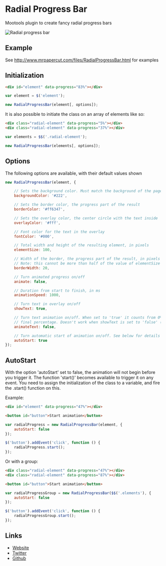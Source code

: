 Radial Progress Bar
=============

Mootools plugin to create fancy radial progress bars

![Radial progress bar](http://www.mrpapercut.com/cms/uploads/posts/radial-progress.png)

Example
-------

See http://www.mrpapercut.com/files/RadialProgressBar.html for examples

Initialization
--------------

```html
<div id="element" data-progress="83%"></div>
```

```javascript
var element = $('element');

new RadialProgressBar(element[, options]);
```

It is also possible to initiate the class on an array of elements like so:

```html
<div class="radial-element" data-progress="5%"></div>
<div class="radial-element" data-progress="37%"></div>
```

```javascript
var elements = $$('.radial-element');

new RadialProgressBar(elements[, options]);
```

Options
-------

The following options are available, with their default values shown
```javascript
new RadialProgressBar(element, {

    // Sets the background color. Must match the background of the page for optimal effect
    backgroundColor: '#222',

    // Sets the border color, the progress part of the result
    borderColor: '#ff6347',

    // Sets the overlay color, the center circle with the text inside
    overlayColor: '#fff',

    // Font color for the text in the overlay
    fontColor: '#000',

    // Total width and height of the resulting element, in pixels
    elementSize: 100,

    // Width of the border, the progress part of the result, in pixels
    // Note: this cannot be more than half of the value of elementSize
    borderWidth: 20,

    // Turn animated progress on/off
    animate: false,

    // Duration from start to finish, in ms
    animationSpeed: 1000,

    // Turn text in overlay on/off
    showText: true,

    // Turn text animation on/off. When set to 'true' it counts from 0% to the
    // final percentage. Doesn't work when showText is set to 'false' (obviously)
    animateText: false,

    // Turn automatic start of animation on/off. See below for details
    autoStart: true
});
```

AutoStart
---------

With the option 'autoStart' set to false, the animation will not begin before you trigger it. The function 'start()' becomes available to trigger it on any event.
You need to assign the initialization of the class to a variable, and fire the .start() function on this.

Example:

```html
<div id="element" data-progress="47%"></div>

<button id="button">Start animation</button>
```

```javascript
var radialProgress = new RadialProgressBar(element, {
    autoStart: false
});

$('button').addEvent('click', function () {
    radialProgress.start();
});
```

Or with a group:

```html
<div class="radial-element" data-progress="47%"></div>
<div class="radial-element" data-progress="87%"></div>

<button id="button">Start animation</button>
```

```javascript
var radialProgressGroup = new RadialProgressBar($$('.elements'), {
	autoStart: false
});

$('button').addEvent('click', function () {
	radialProgressGroup.start();
});
```

Links
-----

* [Website](http://www.mrpapercut.com)
* [Twitter](http://twitter.com/Mr_Papercut)
* [Github](http://github.com/mrpapercut/radialProgressBar)
